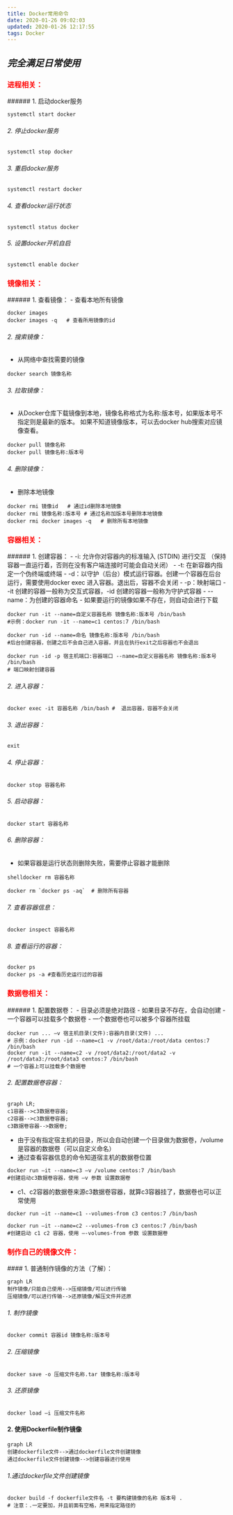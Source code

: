 ```yaml
---
title: Docker常用命令
date: 2020-01-26 09:02:03
updated: 2020-01-26 12:17:55
tags: Docker
---
```


## *完全满足日常使用*

<!-- more -->

<h3><font color=red>进程相关：</font></h3>
###### 1. 启动docker服务

```shell
systemctl start docker
```

###### 2. 停止docker服务

```shell
systemctl stop docker
```

###### 3. 重启docker服务

```shell
systemctl restart docker
```

###### 4. 查看docker运行状态

```shell
systemctl status docker
```

###### 5. 设置docker开机自启

```shell
systemctl enable docker
```
<h3><font color=red>镜像相关：</font></h3>
###### 1. 查看镜像：
- 查看本地所有镜像

```shell
docker images
docker images -q   # 查看所用镜像的id
```

###### 2. 搜索镜像：
- 从网络中查找需要的镜像

```shell
docker search 镜像名称
```

###### 3. 拉取镜像：
- 从Docker仓库下载镜像到本地，镜像名称格式为名称:版本号，如果版本号不指定则是最新的版本。
如果不知道镜像版本，可以去docker hub搜索对应镜像查看。

```shell
docker pull 镜像名称
docker pull 镜像名称:版本号
```

###### 4. 删除镜像：
- 删除本地镜像

```shell
docker rmi 镜像id   # 通过id删除本地镜像
docker rmi 镜像名称:版本号 # 通过名称加版本号删除本地镜像
docker rmi docker images -q   # 删除所有本地镜像
```
<h3><font color=red>容器相关：</font></h3>
###### 1. 创建容器：
- -i: 允许你对容器内的标准输入 (STDIN) 进行交互
 （保持容器一直运行着，否则在没有客户端连接时可能会自动关闭）
- -t: 在新容器内指定一个伪终端或终端
- -d：以守护（后台）模式运行容器。创建一个容器在后台运行，需要使用docker exec 进入容器。退出后，容器不会关闭
- -p：映射端口
- -it 创建的容器一般称为交互式容器，-id 创建的容器一般称为守护式容器
- --name：为创建的容器命名
- 如果要运行的镜像如果不存在，则自动会进行下载

```shell
docker run -it --name=自定义容器名称 镜像名称:版本号 /bin/bash 
#示例：docker run -it --name=c1 centos:7 /bin/bash

docker run -id --name=命名 镜像名称:版本号 /bin/bash 
#后台创建容器，创建之后不会自己进入容器，并且在执行exit之后容器也不会退出
```

```shell
docker run -id -p 宿主机端口:容器端口 --name=自定义容器名称 镜像名称:版本号 /bin/bash 
# 端口映射创建容器
```


###### 2. 进入容器：

```shell
docker exec -it 容器名称 /bin/bash #  退出容器，容器不会关闭
```
###### 3. 退出容器：

```shell
exit
```

###### 4. 停止容器：

```shell
docker stop 容器名称
```

###### 5. 启动容器：

```shell
docker start 容器名称
```

###### 6. 删除容器：
- 如果容器是运行状态则删除失败，需要停止容器才能删除

```shell
shelldocker rm 容器名称

```

```shell
docker rm `docker ps -aq`  # 删除所有容器
```


###### 7. 查看容器信息：

```shell
docker inspect 容器名称
```
###### 8. 查看运行的容器：

```shell
docker ps
docker ps -a #查看历史运行过的容器
```
<h3><font color=red>数据卷相关：</font></h3>
###### 1. 配置数据卷：
- 目录必须是绝对路径
- 如果目录不存在，会自动创建
- 一个容器可以挂载多个数据卷
- 一个数据卷也可以被多个容器所挂载

```shell
docker run ... –v 宿主机目录(文件):容器内目录(文件) ... 
# 示例：docker run -id --name=c1 -v /root/data:/root/data centos:7 /bin/bash
docker run -it --name=c2 -v /root/data2:/root/data2 -v /root/data3:/root/data3 centos:7 /bin/bash
# 一个容器上可以挂载多个数据卷
```

###### 2. 配置数据卷容器：

```mermaid
graph LR;
c1容器-->c3数据卷容器;
c2容器-->c3数据卷容器;
c3数据卷容器-->数据卷;
```

- 由于没有指定宿主机的目录，所以会自动创建一个目录做为数据卷，/volume是容器的数据卷（可以自定义命名）
- 通过查看容器信息的命令知道宿主机的数据卷位置

```shell
docker run –it --name=c3 –v /volume centos:7 /bin/bash 
#创建启动c3数据卷容器，使用 –v 参数 设置数据卷
```
- c1、c2容器的数据卷来源c3数据卷容器，就算c3容器挂了，数据卷也可以正常使用
```shell
docker run –it --name=c1 --volumes-from c3 centos:7 /bin/bash
```
```shell
docker run –it --name=c2 --volumes-from c3 centos:7 /bin/bash  
#创建启动 c1 c2 容器，使用 –-volumes-from 参数 设置数据卷
```

<h3><font color=red>制作自己的镜像文件：</font></h3>
#### 1. 普通制作镜像的方法（了解）：

```mermaid
graph LR
制作镜像/只能自己使用-->压缩镜像/可以进行传输
压缩镜像/可以进行传输-->还原镜像/解压文件并还原
```

###### 1. 制作镜像

```shell
docker commit 容器id 镜像名称:版本号
```

###### 2. 压缩镜像

```shell
docker save -o 压缩文件名称.tar 镜像名称:版本号
```

###### 3. 还原镜像

```shell
docker load –i 压缩文件名称
```
#### 2. 使用Dockerfile制作镜像

```mermaid
graph LR
创建dockerfile文件-->通过dockerfile文件创建镜像
通过dockerfile文件创建镜像-->创建容器进行使用
```
###### 1.通过dockerfile文件创建镜像

```shell
docker build -f dockerfile文件名 -t 要构建镜像的名称 版本号 .
# 注意：.一定要加，并且前面有空格，用来指定路径的
```


